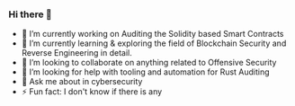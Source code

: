 ### Hi there 👋


- 🔭 I’m currently working on Auditing the Solidity based Smart Contracts
- 🌱 I’m currently learning & exploring the field of Blockchain Security and Reverse Engineering in detail.
- 👯 I’m looking to collaborate on anything related to Offensive Security
- 🤔 I’m looking for help with tooling and automation for Rust Auditing
- 💬 Ask me about in cybersecurity
- ⚡ Fun fact: I don't know if there is any


